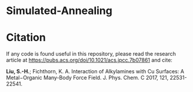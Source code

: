 # Simulated-Annealing

# Citation
If any code is found useful in this repository, please read the research article at https://pubs.acs.org/doi/10.1021/acs.jpcc.7b07861 and cite:

**Liu, S.-H.**; Fichthorn, K. A. Interaction of Alkylamines with Cu Surfaces: A Metal−Organic Many-Body Force Field. J. Phys. Chem. C 2017, 121, 22531-22541.
